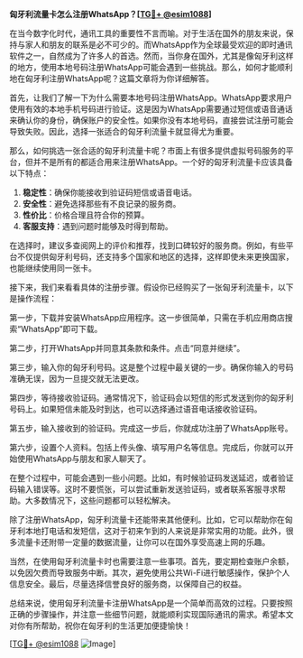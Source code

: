 **匈牙利流量卡怎么注册WhatsApp？[[TG💪+ @esim1088](https://t.me/s/esim1088)]**

在当今数字化时代，通讯工具的重要性不言而喻。对于生活在国外的朋友来说，保持与家人和朋友的联系是必不可少的。而WhatsApp作为全球最受欢迎的即时通讯软件之一，自然成为了许多人的首选。然而，当你身在国外，尤其是像匈牙利这样的地方，使用本地号码注册WhatsApp可能会遇到一些挑战。那么，如何才能顺利地在匈牙利注册WhatsApp呢？这篇文章将为你详细解答。

首先，让我们了解一下为什么需要本地号码注册WhatsApp。WhatsApp要求用户使用有效的本地手机号码进行验证。这是因为WhatsApp需要通过短信或语音通话来确认你的身份，确保账户的安全性。如果你没有本地号码，直接尝试注册可能会导致失败。因此，选择一张适合的匈牙利流量卡就显得尤为重要。

那么，如何挑选一张合适的匈牙利流量卡呢？市面上有很多提供虚拟号码服务的平台，但并不是所有的都适合用来注册WhatsApp。一个好的匈牙利流量卡应该具备以下特点：

1. **稳定性**：确保你能接收到验证码短信或语音电话。
2. **安全性**：避免选择那些有不良记录的服务商。
3. **性价比**：价格合理且符合你的预算。
4. **客服支持**：遇到问题时能够及时得到帮助。

在选择时，建议多查阅网上的评价和推荐，找到口碑较好的服务商。例如，有些平台不仅提供匈牙利号码，还支持多个国家和地区的选择，这样即使未来更换国家，也能继续使用同一张卡。

接下来，我们来看看具体的注册步骤。假设你已经购买了一张匈牙利流量卡，以下是操作流程：

第一步，下载并安装WhatsApp应用程序。这一步很简单，只需在手机应用商店搜索“WhatsApp”即可下载。

第二步，打开WhatsApp并同意其条款和条件。点击“同意并继续”。

第三步，输入你的匈牙利号码。这是整个过程中最关键的一步。确保你输入的号码准确无误，因为一旦提交就无法更改。

第四步，等待接收验证码。通常情况下，验证码会以短信的形式发送到你的匈牙利号码上。如果短信未能及时到达，也可以选择通过语音电话接收验证码。

第五步，输入接收到的验证码。完成这一步后，你就成功注册了WhatsApp账号。

第六步，设置个人资料。包括上传头像、填写用户名等信息。完成后，你就可以开始使用WhatsApp与朋友和家人聊天了。

在整个过程中，可能会遇到一些小问题。比如，有时候验证码发送延迟，或者验证码输入错误等。这时不要慌张，可以尝试重新发送验证码，或者联系客服寻求帮助。大多数情况下，这些问题都可以轻松解决。

除了注册WhatsApp，匈牙利流量卡还能带来其他便利。比如，它可以帮助你在匈牙利本地打电话和发短信，这对于初来乍到的人来说是非常实用的功能。此外，很多流量卡还附带一定量的数据流量，让你可以在国外享受高速上网的乐趣。

当然，在使用匈牙利流量卡时也需要注意一些事项。首先，要定期检查账户余额，以免因欠费而导致服务中断。其次，避免使用公共Wi-Fi进行敏感操作，保护个人信息安全。最后，尽量选择信誉良好的服务商，以保障自己的权益。

总结来说，使用匈牙利流量卡注册WhatsApp是一个简单而高效的过程。只要按照正确的步骤操作，并注意一些细节问题，就能顺利实现国际通讯的需求。希望本文对你有所帮助，祝你在匈牙利的生活更加便捷愉快！

[[TG💪+ @esim1088](https://t.me/s/esim1088) ![Image](https://i.postimg.cc/4NQfJmqS/Snipaste-2025-05-13-00-14-12.png)]